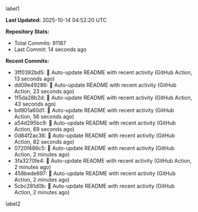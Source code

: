 
label1 
<!-- ACTIVITY_START -->
**Last Updated:** 2025-10-14 04:52:20 UTC

**Repository Stats:**
- Total Commits: 91187
- Last Commit: 14 seconds ago

**Recent Commits:**
- 3ff0382bd5: 🤖 Auto-update README with recent activity (GitHub Action, 13 seconds ago)
- dd09e49286: 🤖 Auto-update README with recent activity (GitHub Action, 23 seconds ago)
- 1f5da28b2d: 🤖 Auto-update README with recent activity (GitHub Action, 43 seconds ago)
- bd901a60d1: 🤖 Auto-update README with recent activity (GitHub Action, 56 seconds ago)
- a54d295bc9: 🤖 Auto-update README with recent activity (GitHub Action, 69 seconds ago)
- 0d84f2ac36: 🤖 Auto-update README with recent activity (GitHub Action, 82 seconds ago)
- 0720f486c5: 🤖 Auto-update README with recent activity (GitHub Action, 2 minutes ago)
- 3fa3270fe4: 🤖 Auto-update README with recent activity (GitHub Action, 2 minutes ago)
- 458bede697: 🤖 Auto-update README with recent activity (GitHub Action, 2 minutes ago)
- 5cbc281d0b: 🤖 Auto-update README with recent activity (GitHub Action, 2 minutes ago)
<!-- ACTIVITY_END -->

label2
